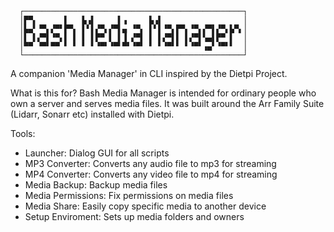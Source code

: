       ┌─────────────────────────────────────────────────┐
      │▛▀▖      ▌   ▙▗▌     ▌▗     ▙▗▌                  │
      │▙▄▘▝▀▖▞▀▘▛▀▖ ▌▘▌▞▀▖▞▀▌▄ ▝▀▖ ▌▘▌▝▀▖▛▀▖▝▀▖▞▀▌▞▀▖▙▀▖│
      │▌ ▌▞▀▌▝▀▖▌ ▌ ▌ ▌▛▀ ▌ ▌▐ ▞▀▌ ▌ ▌▞▀▌▌ ▌▞▀▌▚▄▌▛▀ ▌  │
      │▀▀ ▝▀▘▀▀ ▘ ▘ ▘ ▘▝▀▘▝▀▘▀▘▝▀▘ ▘ ▘▝▀▘▘ ▘▝▀▘▗▄▘▝▀▘▘  │
      └─────────────────────────────────────────────────┘
A companion 'Media Manager' in CLI inspired by the Dietpi Project.

What is this for?
      Bash Media Manager is intended for ordinary people who
      own a server and serves media files. It was built around
      the Arr Family Suite (Lidarr, Sonarr etc) installed with
      Dietpi.

Tools:
- Launcher: Dialog GUI for all scripts
- MP3 Converter: Converts any audio file to mp3 for streaming
- MP4 Converter: Converts any video file to mp4 for streaming
- Media Backup: Backup media files
- Media Permissions: Fix permissions on media files
- Media Share: Easily copy specific media to another device
- Setup Enviroment: Sets up media folders and owners
